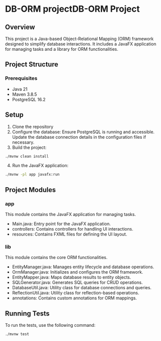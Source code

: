 # DB-ORM projectDB-ORM Project

## Overview

This project is a Java-based Object-Relational Mapping (ORM) framework designed to simplify database interactions. It includes a JavaFX application for managing tasks and a library for ORM functionalities.

## Project Structure

### Prerequisites

- Java 21
- Maven 3.8.5
- PostgreSQL 16.2

## Setup

1. Clone the repository
2. Configure the database: Ensure PostgreSQL is running and accessible. Update the database connection details in the configuration files if necessary.
3. Build the project:

```bash
./mvnw clean install
```

4. Run the JavaFX application:

```bash
./mvnw -pl app javafx:run
```

## Project Modules

### app

This module contains the JavaFX application for managing tasks.

- Main.java: Entry point for the JavaFX application.
- controllers: Contains controllers for handling UI interactions.
- resources: Contains FXML files for defining the UI layout.

### lib

This module contains the core ORM functionalities.

- EntityManager.java: Manages entity lifecycle and database operations.
- OrmManager.java: Initializes and configures the ORM framework.
- EntityMapper.java: Maps database results to entity objects.
- SQLGenerator.java: Generates SQL queries for CRUD operations.
- DatabaseUtil.java: Utility class for database connections and queries.
- ReflectionUtil.java: Utility class for reflection-based operations.
- annotations: Contains custom annotations for ORM mappings.

## Running Tests

To run the tests, use the following command:

```bash
./mvnw test
```
